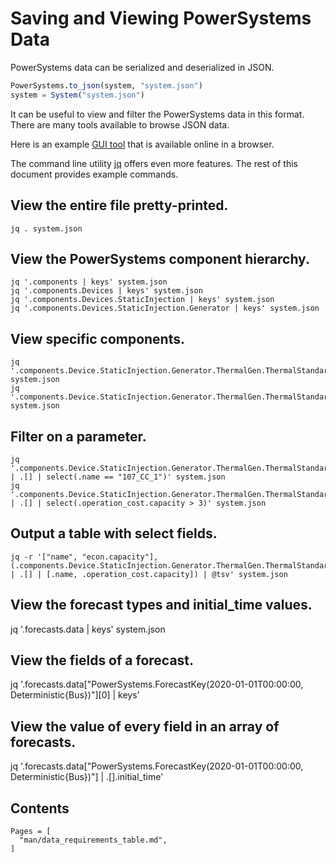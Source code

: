 # Saving and Viewing PowerSystems Data

PowerSystems data can be serialized and deserialized in JSON.

```julia
PowerSystems.to_json(system, "system.json")
system = System("system.json")
```

It can be useful to view and filter the PowerSystems data in this format. There
are many tools available to browse JSON data.

Here is an example [GUI tool](http://jsonviewer.stack.hu) that is available
online in a browser.

The command line utility [jq](https://stedolan.github.io/jq/) offers even more
features. The rest of this document provides example commands.

## View the entire file pretty-printed.
```
jq . system.json
```

## View the PowerSystems component hierarchy.
```
jq '.components | keys' system.json
jq '.components.Devices | keys' system.json
jq '.components.Devices.StaticInjection | keys' system.json
jq '.components.Devices.StaticInjection.Generator | keys' system.json
```

## View specific components.
```
jq '.components.Device.StaticInjection.Generator.ThermalGen.ThermalStandard' system.json
jq '.components.Device.StaticInjection.Generator.ThermalGen.ThermalStandard[0]' system.json
```

## Filter on a parameter.
```
jq '.components.Device.StaticInjection.Generator.ThermalGen.ThermalStandard | .[] | select(.name == "107_CC_1")' system.json
jq '.components.Device.StaticInjection.Generator.ThermalGen.ThermalStandard | .[] | select(.operation_cost.capacity > 3)' system.json
```

## Output a table with select fields.
```
jq -r '["name", "econ.capacity"], (.components.Device.StaticInjection.Generator.ThermalGen.ThermalStandard | .[] | [.name, .operation_cost.capacity]) | @tsv' system.json
```

## View the forecast types and initial_time values.
jq '.forecasts.data | keys' system.json

## View the fields of a forecast.
jq '.forecasts.data["PowerSystems.ForecastKey(2020-01-01T00:00:00, Deterministic{Bus})"][0] | keys'

## View the value of every field in an array of forecasts.
jq '.forecasts.data["PowerSystems.ForecastKey(2020-01-01T00:00:00, Deterministic{Bus})"] | .[].initial_time'

## Contents
```@contents
Pages = [
  "man/data_requirements_table.md",
]
```
